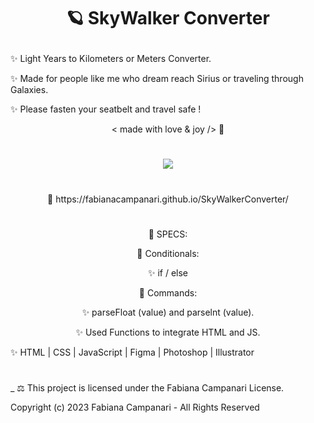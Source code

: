 # <p align="center"> 🪐 SkyWalker Converter </p>

✨ Light Years to Kilometers or Meters Converter. 

✨ Made for people like me who dream reach Sirius or traveling through Galaxies.
 
✨ Please fasten your seatbelt and travel safe ! 

 <p align="center"> < made with love & joy /> 🤎 </p>

#

<p align="center">
<img src="https://user-images.githubusercontent.com/113218619/215897659-c8fbe862-80f2-403d-a66c-5751d6d432bb.png" />
</p>

#

<p align="center"> 🚀 https://fabianacampanari.github.io/SkyWalkerConverter/ </p>

#


<p align="center"> 📌 SPECS:


<p align="center"> 💫 Conditionals:

<p align="center"> ✨ if / else

<p align="center"> 💫 Commands:

<p align="center"> ✨ parseFloat (value) and parselnt (value).

<p align="center"> ✨ Used Functions to integrate HTML and JS.

✨ HTML | CSS | JavaScript | Figma | Photoshop | Illustrator

#

_
⚖︎ This project is licensed under the Fabiana Campanari License.

 Copyright (c) 2023 Fabiana Campanari - All Rights Reserved 

 













